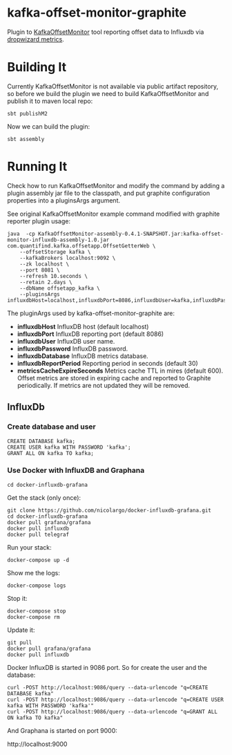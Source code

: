 kafka-offset-monitor-graphite
===========
Plugin to [KafkaOffsetMonitor](https://github.com/quantifind/KafkaOffsetMonitor) tool reporting offset data to Influxdb via [dropwizard metrics](https://github.com/davidB/metrics-influxdb).


Building It
===========
Currently KafkaOffsetMonitor is not available via public artifact repository, so before we build the plugin we need to build KafkaOffsetMonitor and publish it to maven local repo:

```
sbt publishM2
```

Now we can build the plugin:

```
sbt assembly
```

Running It
===========
Check how to run KafkaOffsetMonitor and modify the command by adding a plugin assembly jar file to the classpath, and put graphite configuration properties into a pluginsArgs argument.

See original KafkaOffsetMonitor example command modified with graphite reporter plugin usage:

```
java  -cp KafkaOffsetMonitor-assembly-0.4.1-SNAPSHOT.jar:kafka-offset-monitor-influxdb-assembly-1.0.jar com.quantifind.kafka.offsetapp.OffsetGetterWeb \
	--offsetStorage kafka \
	--kafkaBrokers localhost:9092 \
	--zk localhost \
	--port 8081 \
	--refresh 10.seconds \
	--retain 2.days \
	--dbName offsetapp_kafka \
	--pluginsArgs influxdbHost=localhost,influxdbPort=8086,influxdbUser=kafka,influxdbPassword=kafka,influxdbDatabase=kafka
```

The pluginArgs used by kafka-offset-monitor-graphite are:

- **influxdbHost** InfluxDB host (default localhost)
- **influxdbPort** InfluxDB reporting port (default 8086)
- **influxdbUser** InfluxDB user name.
- **influxdbPassword** InfluxDB password.
- **influxdbDatabase** InfluxDB metrics database.
- **influxdbReportPeriod** Reporting period in seconds (default 30)
- **metricsCacheExpireSeconds** Metrics cache TTL in mires (default 600). Offset metrics are stored in expiring cache and reported to Graphite periodically. If metrics are not updated they will be removed.


## InfluxDb
### Create database and user

```
CREATE DATABASE kafka;
CREATE USER kafka WITH PASSWORD 'kafka';
GRANT ALL ON kafka TO kafka;
```

### Use Docker with InfluxDB and Graphana


```
cd docker-influxdb-grafana
```

Get the stack (only once):

```
git clone https://github.com/nicolargo/docker-influxdb-grafana.git
cd docker-influxdb-grafana
docker pull grafana/grafana
docker pull influxdb
docker pull telegraf
```

Run your stack:

```
docker-compose up -d

```

Show me the logs:

```
docker-compose logs
```

Stop it:

```
docker-compose stop
docker-compose rm
```

Update it:

```
git pull
docker pull grafana/grafana
docker pull influxdb
```


Docker InfluxDB is started in 9086 port. So for create the user and the database:
```
curl -POST http://localhost:9086/query --data-urlencode "q=CREATE DATABASE kafka"
curl -POST http://localhost:9086/query --data-urlencode "q=CREATE USER kafka WITH PASSWORD 'kafka'"
curl -POST http://localhost:9086/query --data-urlencode "q=GRANT ALL ON kafka TO kafka"
```

And Graphana is started on port 9000:


http://localhost:9000